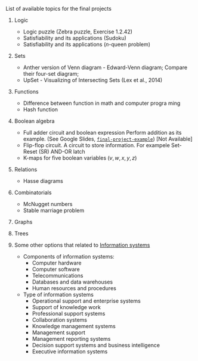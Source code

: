 List of available topics for the final projects

1. Logic   
   - Logic puzzle (Zebra puzzle, Exercise 1.2.42)
   - Satisfiability and its applications (Sudoku)
   - Satisfiability and its applications ($n$-queen problem)

2. Sets
   - Anther version of Venn diagram - Edward-Venn diagram; Compare their four-set diagram; 
   - UpSet - Visualizing of Intersecting Sets (Lex et al., 2014) 

3. Functions   
   - Difference between function in math and computer
     progra ming
   - Hash function

4. Boolean algebra   
   - Full adder circuit and boolean expression
     Perform addition as its example. 
     (See Google Slides, [`final-project-example`](s.itk.ac.id/DiscMathFPTemplate)) [Not Available]
   - Flip-flop circuit. A circuit to store information.
     For exampele Set-Reset (SR) AND-OR latch
   - K-maps for five boolean variables  $(v, w, x, y, z)$

5. Relations
   - Hasse diagrams

6. Combinatorials
   - McNugget numbers
   - Stable marriage problem

7. Graphs

8. Trees

10. Some other options that related to [Information systems](https://www.britannica.com/topic/information-system)
    - Components of information systems: 
      - Computer hardware
      - Computer software
      - Telecommunications
      - Databases and data warehouses
      - Human resources and procedures
    - Type of information systems
      - Operational support and enterprise systems
      - Support of knowledge work
      - Professional support systems
      - Collaboration systems
      - Knowledge management systems
      - Management support
      - Management reporting systems
      - Decision support systems and business intelligence
      - Executive information systems
